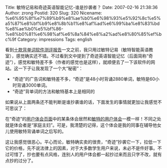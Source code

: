 Title: 敏特记易和奇迹英语智能记忆-谁是抄袭者？
Date: 2007-02-16 21:38:36
Author: zrong
Postid: 320
Slug: 320
Nicename: %e6%95%8f%e7%89%b9%e8%ae%b0%e6%98%93%e5%92%8c%e5%a5%87%e8%bf%b9%e8%8b%b1%e8%af%ad%e6%99%ba%e8%83%bd%e8%ae%b0%e5%bf%86-%e8%b0%81%e6%98%af%e6%8a%84%e8%a2%ad%e8%80%85%ef%bc%9f
Category: impressions
Tags: english

看到[十款背单词软件测评报告](http://www.zengrong.net/?p=319)一文之前，我只用过敏特记易（敏特智能英语教室），感觉确实还不错。不过看到文中提到了奇迹英语智能记忆（后面简称“奇迹”），感觉和敏特差不多（作者的感觉也是这样），就顺便去了一下该软件的网站。这一下子让我发现了一个大“秘密”：

-   “奇迹”的广告词和敏特差不多，“奇迹”是48小时背诵2880单词，敏特是60小时背诵3000单词。
-   “奇迹”背单词的方法和敏特基本上是相同的

如果说从上面两条还不能判断是谁抄袭谁的话，下面发生的事情就更加让我感觉不可思议了：

在“奇迹”的[用户体会页面](http://www.ee.qjnet.net/qjnet.net/userlearn.shtml)中的某条体会居然和[敏特的用户体会](http://www.mintelcn.com/mtjy/mtjy7.htm)一模一样！不同之处就是体会者是“家庭主妇”。可是，我清楚的记得，这个体会是我的同事在辅导他女儿使用敏特背诵单词之后写的。

这让我感觉很恶心。平心而论，敏特确实卖的很贵，“奇迹”抄袭它一下，拉低一下它的价格，先不说法律上的因素，对于大多数学生用户来说，未必不是件好事。不过可惜了，抄也要有点风格，连别人的用户体会都一起抄过来而且只字不改，就有点抄的过分了。

